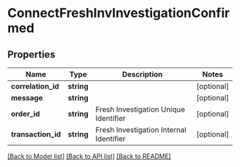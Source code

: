 # ConnectFreshInvInvestigationConfirmed

## Properties
Name | Type | Description | Notes
------------ | ------------- | ------------- | -------------
**correlation_id** | **string** |  | [optional] 
**message** | **string** |  | [optional] 
**order_id** | **string** | Fresh Investigation Unique Identifier | [optional] 
**transaction_id** | **string** | Fresh Investigation Internal Identifier | [optional] 

[[Back to Model list]](../../README.md#documentation-for-models) [[Back to API list]](../../README.md#documentation-for-api-endpoints) [[Back to README]](../../README.md)

